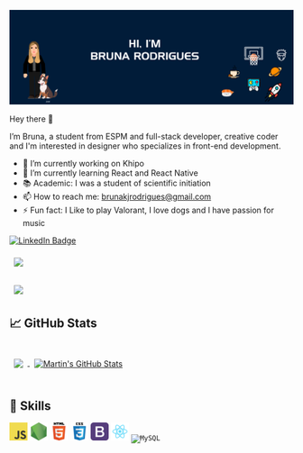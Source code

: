 
[![Bruna's GitHub Banner](./assets/images/GitHubHeader.jpg)](https://brunakrodrigu.es)

Hey there 👋

I’m Bruna, a student from ESPM and full-stack developer, creative coder and I'm interested in designer who specializes in front-end development. 

- 🔭 I’m currently working on Khipo
- 🌱 I’m currently learning React and React Native
- 📚 Academic: I was a student of scientific initiation
- 📫 How to reach me: brunakjrodrigues@gmail.com
- ⚡ Fun fact: I Like to play Valorant, I love dogs and I have passion for music

[![LinkedIn Badge](https://img.shields.io/badge/LinkedIn-Profile-informational?style=flat&logo=linkedin&logoColor=white&color=0D76A8)](https://www.linkedin.com/in/brunacrodrigues/)

<a href="https://github.com/brunakrodrigues/Jogo-Lixo-ao-Alvo">
  <img align="center" style="margin:0.5rem" src="https://github-readme-stats.vercel.app/api/pin/?username=brunakrodrigues&repo=jogo-lixo-ao-alvo&title_color=ffffff&text_color=c9cacc&icon_color=4AB197&bg_color=11223a" />
</a>

<br>
<br>

<a href="https://github.com/brunakrodrigues/Vacina-ubs">
  <img align="center" style="margin:0.5rem" src="https://github-readme-stats.vercel.app/api/pin/?username=brunakrodrigues&repo=vacina-ubs&title_color=ffffff&text_color=c9cacc&icon_color=4AB197&bg_color=11223a" />
</a>

## &#x1f4c8; GitHub Stats

<br>

<a href="https://github.com/brunakrodrigues">
  <img align="center" style="margin:0.5rem" src="https://github-readme-stats.vercel.app/api/top-langs/?username=brunakrodrigues&hide=html,css&title_color=ffffff&text_color=c9cacc&icon_color=4AB197&bg_color=11223a" />
</a>

<a href="https://github.com/brunakrodrigues">
  <img align="center" style="margin:0.5rem" src="https://github-readme-stats.vercel.app/api?username=brunakrodrigues&show_icons=true&line_height=27&count_private=true&title_color=13FCED&text_color=c9cacc&icon_color=4AB097&bg_color=11223a" alt="Martin's GitHub Stats" />
</a>

<br>
<br>

## 💼 Skills

<code><img height="32" src="https://raw.githubusercontent.com/github/explore/80688e429a7d4ef2fca1e82350fe8e3517d3494d/topics/javascript/javascript.png" alt="Javascript"/></code>
<code><img height="32" src="https://raw.githubusercontent.com/github/explore/80688e429a7d4ef2fca1e82350fe8e3517d3494d/topics/nodejs/nodejs.png" alt="Nodejs"/></code>
<code><img height="32" src="https://raw.githubusercontent.com/github/explore/80688e429a7d4ef2fca1e82350fe8e3517d3494d/topics/html/html.png" alt="HTML5"/></code>
<code><img height="32" src="https://raw.githubusercontent.com/github/explore/80688e429a7d4ef2fca1e82350fe8e3517d3494d/topics/css/css.png" alt="CSS"/></code>
<code><img height="32" src="https://raw.githubusercontent.com/github/explore/80688e429a7d4ef2fca1e82350fe8e3517d3494d/topics/bootstrap/bootstrap.png" alt="Bootstrap"/></code>
<code><img height="32" src="https://raw.githubusercontent.com/github/explore/80688e429a7d4ef2fca1e82350fe8e3517d3494d/topics/react/react.png" alt="React"/></code>
<code><img height="32" src="https://img.shields.io/badge/MySQL-00000F?style=for-the-badge&logo=mysql&logoColor=white" alt="MySQL"/></code>
